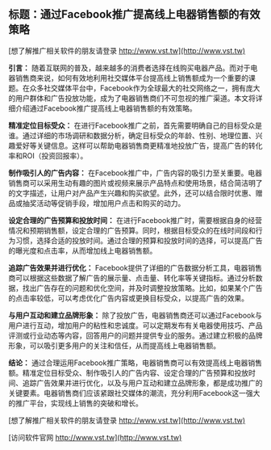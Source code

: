 ## **标题：通过Facebook推广提高线上电器销售额的有效策略**

[想了解推广相关软件的朋友请登录 http://www.vst.tw](http://www.vst.tw)

**引言：**
随着互联网的普及，越来越多的消费者选择在线购买电器产品。而对于电器销售商来说，如何有效地利用社交媒体平台提高线上销售额成为一个重要的课题。在众多社交媒体平台中，Facebook作为全球最大的社交网络之一，拥有庞大的用户群体和广告投放功能，成为了电器销售商们不可忽视的推广渠道。本文将详细介绍通过Facebook推广提高线上电器销售额的有效策略。

**精准定位目标受众：**
在进行Facebook推广之前，首先需要明确自己的目标受众是谁。通过详细的市场调研和数据分析，确定目标受众的年龄、性别、地理位置、兴趣爱好等关键信息。这样可以帮助电器销售商更精准地投放广告，提高广告的转化率和ROI（投资回报率）。

**制作吸引人的广告内容：**
在Facebook推广中，广告内容的吸引力至关重要。电器销售商可以采用生动有趣的图片或视频来展示产品特点和使用场景，结合简洁明了的文字描述，让用户对产品产生兴趣和购买欲望。此外，还可以结合限时优惠、赠品或抽奖活动等促销手段，增加用户点击和购买的动力。

**设定合理的广告预算和投放时间：**
在进行Facebook推广时，需要根据自身的经营情况和预期销售额，设定合理的广告预算。同时，根据目标受众的在线时间段和行为习惯，选择合适的投放时间。通过合理的预算和投放时间的选择，可以提高广告的曝光度和点击率，从而增加线上电器销售额。

**追踪广告效果并进行优化：**
Facebook提供了详细的广告数据分析工具，电器销售商可以根据这些数据了解广告的展示量、点击量、转化率等关键指标。通过分析数据，找出广告存在的问题和优化空间，并及时调整投放策略。比如，如果某个广告的点击率较低，可以考虑优化广告内容或更换目标受众，以提高广告的效果。

**与用户互动和建立品牌形象：**
除了投放广告，电器销售商还可以通过Facebook与用户进行互动，增加用户的粘性和忠诚度。可以定期发布有关电器使用技巧、产品评测或行业动态等内容，回答用户的问题并提供专业的服务。通过建立积极的品牌形象，可以吸引更多用户的关注和信任，从而提高线上电器销售额。

**结论：**
通过合理运用Facebook推广策略，电器销售商可以有效提高线上电器销售额。精准定位目标受众、制作吸引人的广告内容、设定合理的广告预算和投放时间、追踪广告效果并进行优化，以及与用户互动和建立品牌形象，都是成功推广的关键要素。电器销售商们应该紧跟社交媒体的潮流，充分利用Facebook这一强大的推广平台，实现线上销售的突破和增长。

[想了解推广相关软件的朋友请登录 http://www.vst.tw](http://www.vst.tw)


[访问软件官网 http://www.vst.tw](http://www.vst.tw)
